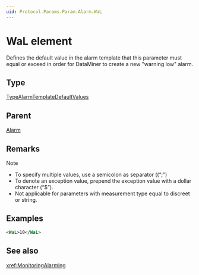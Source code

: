 ```yaml
---
uid: Protocol.Params.Param.Alarm.WaL
---
```


# WaL element

Defines the default value in the alarm template that this parameter must equal or exceed in order for DataMiner to create a new "warning low" alarm.

## Type

[TypeAlarmTemplateDefaultValues](xref:Protocol-TypeAlarmTemplateDefaultValues)

## Parent

[Alarm](xref:Protocol.Params.Param.Alarm)

## Remarks

> [!NOTE]
>
> - To specify multiple values, use a semicolon as separator ((“;”)
> - To denote an exception value, prepend the exception value with a dollar character (“$”).
> - Not applicable for parameters with measurement type equal to discreet or string.

## Examples

```xml
<WaL>10</WaL>
```

## See also

<xref:MonitoringAlarming>
